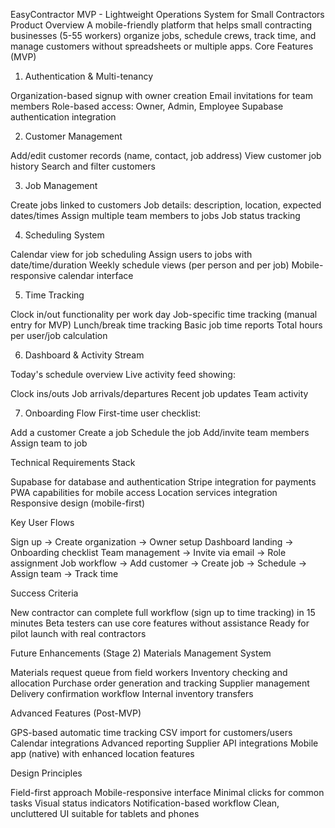 EasyContractor MVP - Lightweight Operations System for Small Contractors
Product Overview
A mobile-friendly platform that helps small contracting businesses (5-55 workers) organize jobs, schedule crews, track time, and manage customers without spreadsheets or multiple apps.
Core Features (MVP)
1. Authentication & Multi-tenancy

Organization-based signup with owner creation
Email invitations for team members
Role-based access: Owner, Admin, Employee
Supabase authentication integration

2. Customer Management

Add/edit customer records (name, contact, job address)
View customer job history
Search and filter customers

3. Job Management

Create jobs linked to customers
Job details: description, location, expected dates/times
Assign multiple team members to jobs
Job status tracking

4. Scheduling System

Calendar view for job scheduling
Assign users to jobs with date/time/duration
Weekly schedule views (per person and per job)
Mobile-responsive calendar interface

5. Time Tracking

Clock in/out functionality per work day
Job-specific time tracking (manual entry for MVP)
Lunch/break time tracking
Basic job time reports
Total hours per user/job calculation

6. Dashboard & Activity Stream

Today's schedule overview
Live activity feed showing:

Clock ins/outs
Job arrivals/departures
Recent job updates
Team activity



7. Onboarding Flow
First-time user checklist:

Add a customer
Create a job
Schedule the job
Add/invite team members
Assign team to job

Technical Requirements
Stack

Supabase for database and authentication
Stripe integration for payments
PWA capabilities for mobile access
Location services integration
Responsive design (mobile-first)

Key User Flows

Sign up → Create organization → Owner setup
Dashboard landing → Onboarding checklist
Team management → Invite via email → Role assignment
Job workflow → Add customer → Create job → Schedule → Assign team → Track time

Success Criteria

New contractor can complete full workflow (sign up to time tracking) in 15 minutes
Beta testers can use core features without assistance
Ready for pilot launch with real contractors

Future Enhancements (Stage 2)
Materials Management System

Materials request queue from field workers
Inventory checking and allocation
Purchase order generation and tracking
Supplier management
Delivery confirmation workflow
Internal inventory transfers

Advanced Features (Post-MVP)

GPS-based automatic time tracking
CSV import for customers/users
Calendar integrations
Advanced reporting
Supplier API integrations
Mobile app (native) with enhanced location features

Design Principles

Field-first approach
Mobile-responsive interface
Minimal clicks for common tasks
Visual status indicators
Notification-based workflow
Clean, uncluttered UI suitable for tablets and phones